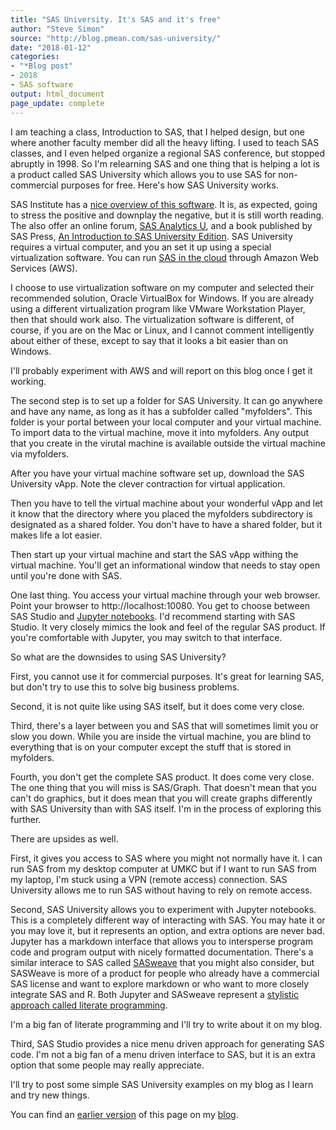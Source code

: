 ```yaml
---
title: "SAS University. It's SAS and it's free"
author: "Steve Simon"
source: "http://blog.pmean.com/sas-university/"
date: "2018-01-12"
categories:
- "*Blog post"
- 2018
- SAS software
output: html_document
page_update: complete
---
```


I am teaching a class, Introduction to SAS, that I helped design, but one where another faculty member did all the heavy lifting. I used to teach SAS classes, and I even helped organize a regional SAS conference, but stopped abruptly in 1998. So I'm relearning SAS and one thing that is helping a lot is a product called SAS University which allows you to use SAS for non-commercial purposes for free. Here's how SAS University works.

<!---More--->

SAS Institute has a [nice overview of this software][sas1]. It is, as expected, going to stress the positive and downplay the negative, but it is still worth reading. The also offer an online forum, [SAS Analytics U][sas2], and a book published by SAS Press, [An Introduction to SAS University Edition][sas3]. SAS University requires a virtual computer, and you an set it up using a special virtualization software. You can run [SAS in the cloud][sas4] through Amazon Web Services (AWS).

I choose to use virtualization software on my computer and selected their recommended solution, Oracle VirtualBox for Windows. If you are already using a different virtualization program like VMware Workstation Player, then that should work also. The virtualization software is different, of course, if you are on the Mac or Linux, and I cannot comment intelligently about either of these, except to say that it looks a bit easier than on Windows.

I'll probably experiment with AWS and will report on this blog once I get it working.

The second step is to set up a folder for SAS University. It can go anywhere and have any name, as long as it has a subfolder called "myfolders". This folder is your portal between your local computer and your virtual machine. To import data to the virtual machine, move it into myfolders. Any output that you create in the virutal machine is available outside the virtual machine via myfolders.

After you have your virtual machine software set up, download the SAS University vApp. Note the clever contraction for virtual application.

Then you have to tell the virtual machine about your wonderful vApp and let it know that the directory where you placed the myfolders subdirectory is designated as a shared folder. You don't have to have a shared folder, but it makes life a lot easier.

Then start up your virtual machine and start the SAS vApp withing the virtual machine. You'll get an informational window that needs to stay open until you're done with SAS.

One last thing. You access your virtual machine through your web browser. Point your browser to http://localhost:10080. You get to choose between SAS Studio and [Jupyter notebooks][sas5]. I'd recommend starting with SAS Studio. It very closely mimics the look and feel of the regular SAS product. If you're comfortable with Jupyter, you may switch to that interface.

So what are the downsides to using SAS University?

First, you cannot use it for commercial purposes. It's great for learning SAS, but don't try to use this to solve big business problems.

Second, it is not quite like using SAS itself, but it does come very close.

Third, there's a layer between you and SAS that will sometimes limit you or slow you down. While you are inside the virtual machine, you are blind to everything that is on your computer except the stuff that is stored in myfolders.

Fourth, you don't get the complete SAS product. It does come very close. The one thing that you will miss is SAS/Graph. That doesn't mean that you can't do graphics, but it does mean that you will create graphs differently with SAS University than with SAS itself. I'm in the process of exploring this further.

There are upsides as well.

First, it gives you access to SAS where you might not normally have it. I can run SAS from my desktop computer at UMKC but if I want to run SAS from my laptop, I'm stuck using a VPN (remote access) connection. SAS University allows me to run SAS without having to rely on remote access.

Second, SAS University allows you to experiment with Jupyter notebooks. This is a completely different way of interacting with SAS. You may hate it or you may love it, but it represents an option, and extra options are never bad. Jupyter has a markdown interface that allows you to intersperse program code and program output with nicely formatted documentation. There's a similar interace to SAS called [SASweave][sas6] that you might also consider, but SASWeave is more of a product for people who already have a commercial SAS license and want to explore markdown or who want to more closely integrate SAS and R. Both Jupyter and SASweave represent a [stylistic approach called literate programming][sas7].

I'm a big fan of literate programming and I'll try to write about it on my blog.

Third, SAS Studio provides a nice menu driven approach for generating SAS code. I'm not a big fan of a menu driven interface to SAS, but it is an extra option that some people may really appreciate.

I'll try to post some simple SAS University examples on my blog as I learn and try new things.

You can find an [earlier version][sim1] of this page on my [blog][sim2].

[sim1]: http://blog.pmean.com/sas-university/
[sim2]: http://blog.pmean.com

[sas1]: https://www.sas.com/en_us/software/university-edition.html
[sas2]: https://communities.sas.com/t5/SAS-Analytics-U/bd-p/sas_analytics_u
[sas3]: https://www.sas.com/store/books/categories/getting-started/an-introduction-to-sas-university-edition/prodBK_68380_en.html
[sas4]: https://aws.amazon.com/marketplace/pp/B00WH10IKW
[sas5]: http://jupyter.org/
[sas6]: http://homepage.divms.uiowa.edu/~rlenth/SASweave/
[sas7]: https://en.wikipedia.org/wiki/Literate_programming
